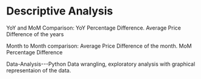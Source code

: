 # Descriptive Analysis
YoY and MoM Comparison: YoY Percentage Difference. Average Price Difference of the years

Month to Month comparison: Average Price Difference of the month. MoM Percentage Difference

Data-Analysis---Python
Data wrangling, exploratory analysis with graphical representaion of the data.

